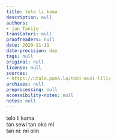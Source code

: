 ```yaml
---
title: telo li kama
description: null
authors:
- jan Tanije
translators: null
proofreaders: null
date: 2020-11-11
date-precision: day
tags: null
original: null
license: null
sources:
- https://utala.pona.la/toki-musi-lili/
archives: null
preprocessing: null
accessibility-notes: null
notes: null
---
```


telo li kama  
tan sewi tan oko mi  
tan ni: mi olin